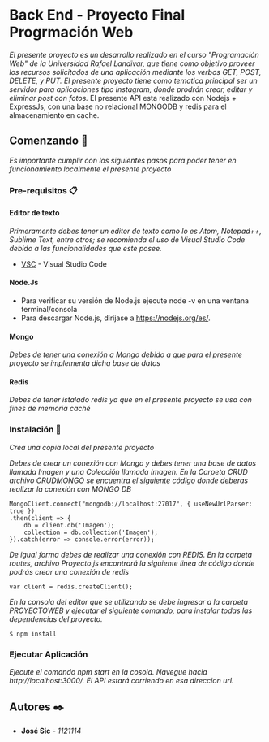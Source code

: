 # Back End - Proyecto Final Progrmación Web

_El presente proyecto es un desarrollo realizado en el curso "Programación Web" de la Universidad Rafael Landivar, que tiene como objetivo proveer los recursos solicitados de una aplicación mediante los verbos GET, POST, DELETE, y PUT. El presente proyecto tiene como tematica principal ser un servidor para aplicaciones tipo Instagram, donde prodrán crear, editar y eliminar post con fotos._
El presente API esta realizado con Nodejs + ExpressJs, con una base no relacional MONGODB y redis para el almacenamiento en cache.
## Comenzando 🚀

_Es importante cumplir con los siguientes pasos para poder tener en funcionamiento localmente el presente proyecto_



### Pre-requisitos 📋

#### Editor de texto
_Primeramente debes tener un editor de texto como lo es Atom, Notepad++, Sublime Text, entre otros; se recomienda el uso de Visual Studio Code debido a las funcionalidades que este posee._
* [VSC](https://code.visualstudio.com/) - Visual Studio Code

#### Node.Js
* Para verificar su versión de Node.js ejecute node -v en una ventana terminal/consola 
* Para descargar Node.js, dirijase a https://nodejs.org/es/.

#### Mongo
_Debes de tener una conexión a Mongo debido a que para el presente proyecto se implementa dicha base de datos_
#### Redis
_Debes de tener istalado redis ya que en el presente proyecto se usa con fines de memoria caché_
### Instalación 🔧

_Crea una copia local del presente proyecto_

_Debes de crear un conexión con Mongo y debes tener una base de datos llamada Imagen y una Colección llamada Imagen. En la Carpeta CRUD archivo CRUDMONGO se encuentra el siguiente código donde deberas realizar la conexión con MONGO DB_

```
MongoClient.connect("mongodb://localhost:27017", { useNewUrlParser: true })
.then(client => {
    db = client.db('Imagen');
    collection = db.collection('Imagen');
}).catch(error => console.error(error));
```

_De igual forma debes de realizar una conexión con REDIS. En la carpeta routes, archivo Proyecto.js encontrará la siguiente linea de código donde podrás crear una conexión de redis_

```
var client = redis.createClient();
```
_En la consola del editor que se utilizando se debe ingresar a la carpeta PROYECTOWEB y ejecutar el siguiente comando, para instalar todas las dependencias del proyecto._
```
$ npm install
```

### Ejecutar Aplicación
_Ejecute el comando npm start en la cosola. Navegue hacia http://localhost:3000/. El API estará corriendo en esa direccion url._


## Autores ✒️

* **José Sic** - *1121114*



